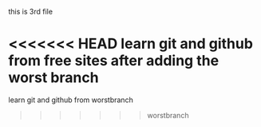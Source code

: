 this is 3rd file

<<<<<<< HEAD
learn git and github from free sites after adding the worst branch
=======
learn git and github from worstbranch
>>>>>>> worstbranch
